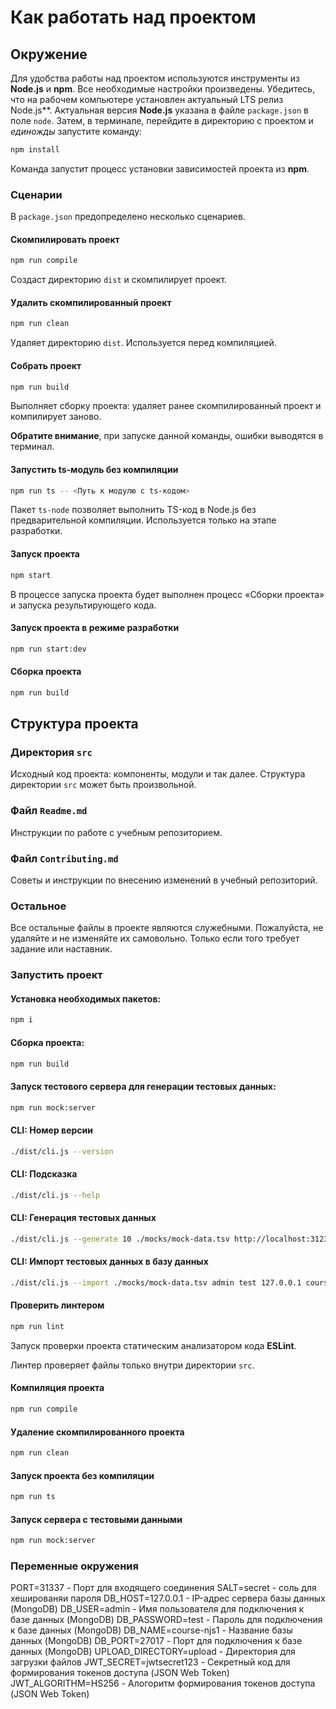 # Как работать над проектом

## Окружение

Для удобства работы над проектом используются инструменты из **Node.js** и **npm**. Все необходимые настройки произведены. Убедитесь, что на рабочем компьютере установлен актуальный LTS релиз Node.js**. Актуальная версия **Node.js** указана в файле `package.json` в поле `node`. Затем, в терминале, перейдите в директорию с проектом и _единожды_ запустите команду:

```bash
npm install
```

Команда запустит процесс установки зависимостей проекта из **npm**.

### Сценарии

В `package.json` предопределено несколько сценариев.

#### Скомпилировать проект

```bash
npm run compile
```

Создаст директорию `dist` и скомпилирует проект.

#### Удалить скомпилированный проект

```bash
npm run clean
```

Удаляет директорию `dist`. Используется перед компиляцией.

#### Собрать проект

```bash
npm run build
```

Выполняет сборку проекта: удаляет ранее скомпилированный проект и компилирует заново.

**Обратите внимание**, при запуске данной команды, ошибки выводятся в терминал.

#### Запустить ts-модуль без компиляции

```bash
npm run ts -- <Путь к модулю с ts-кодом>
```

Пакет `ts-node` позволяет выполнить TS-код в Node.js без предварительной компиляции. Используется только на этапе разработки.

#### Запуск проекта 

```bash
npm start
```
В процессе запуска проекта будет выполнен процесс «Сборки проекта» и запуска результирующего кода.


#### Запуск проекта в режиме разработки

```bash
npm run start:dev
```

#### Сборка проекта

```bash
npm run build
```

## Структура проекта

### Директория `src`

Исходный код проекта: компоненты, модули и так далее. Структура директории `src` может быть произвольной.

### Файл `Readme.md`

Инструкции по работе с учебным репозиторием.

### Файл `Contributing.md`

Советы и инструкции по внесению изменений в учебный репозиторий.

### Остальное

Все остальные файлы в проекте являются служебными. Пожалуйста, не удаляйте и не изменяйте их самовольно. Только если того требует задание или наставник.

### Запустить проект

#### Установка необходимых пакетов:
```bash
npm i
```

#### Сборка проекта:
```bash
npm run build
```

#### Запуск тестового сервера для генерации тестовых данных:
```bash
npm run mock:server
```

#### CLI: Номер версии
```bash
./dist/cli.js --version
```

#### CLI: Подсказка
```bash
./dist/cli.js --help
```

#### CLI: Генерация тестовых данных
```bash
./dist/cli.js --generate 10 ./mocks/mock-data.tsv http://localhost:3123/api
```

#### CLI: Импорт тестовых данных в базу данных
```bash
./dist/cli.js --import ./mocks/mock-data.tsv admin test 127.0.0.1 course-njs1 secret
```

#### Проверить линтером

```bash
npm run lint
```

Запуск проверки проекта статическим анализатором кода **ESLint**.

Линтер проверяет файлы только внутри директории `src`.

#### Компиляция проекта

```bash
npm run compile
```

#### Удаление скомпилированного проекта

```bash
npm run clean
```

#### Запуск проекта без компиляции

```bash
npm run ts
```

#### Запуск сервера с тестовыми данными

```bash
npm run mock:server
```

### Переменные окружения

PORT=31337 - Порт для входящего соединения
SALT=secret - соль для хешированяи пароля
DB_HOST=127.0.0.1 - IP-адрес сервера базы данных (MongoDB)
DB_USER=admin - Имя пользователя для подключения к базе данных (MongoDB)
DB_PASSWORD=test - Пароль для подключения к базе данных (MongoDB)
DB_NAME=course-njs1 - Название базы данных (MongoDB)
DB_PORT=27017 - Порт для подключения к базе данных (MongoDB)
UPLOAD_DIRECTORY=upload - Директория для загрузки файлов
JWT_SECRET=jwtsecret123 - Секретный код для формирования токенов доступа (JSON Web Token)
JWT_ALGORITHM=HS256 - Алогоритм формирования токенов доступа (JSON Web Token)